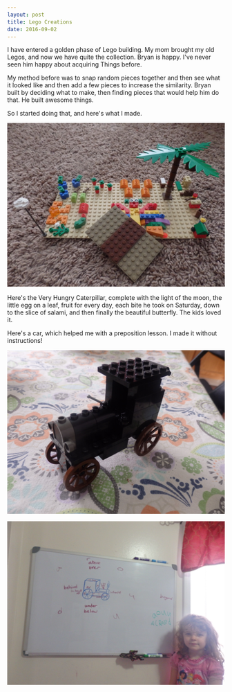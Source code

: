 ```yaml
---
layout: post
title: Lego Creations
date: 2016-09-02
---
```


I have entered a golden phase of Lego building.  My mom brought my old Legos, and now we have quite the collection.  Bryan is happy.  I've never seen him happy about acquiring Things before.

My method before was to snap random pieces together and then see what it looked like and then add a few pieces to increase the similarity.  Bryan built by deciding what to make, then finding pieces that would help him do that.  He built awesome things.

So I started doing that, and here's what I made.

![lego pieces forming the story of the Very Hungry Caterpillar](/post-images/hungry-caterpillar.jpg)

Here's the Very Hungry Caterpillar, complete with the light of the moon, the little egg on a leaf, fruit for every day, each bite he took on Saturday, down to the slice of salami, and then finally the beautiful butterfly.  The kids loved it.

Here's a car, which helped me with a preposition lesson. I made it without instructions!

![lego car resembling a model-t](/post-images/model-t.jpg)

![white board with a car in the middle and prepositions written above, below, ahead of, next to, and in it.](/post-images/prepositions.jpg)
